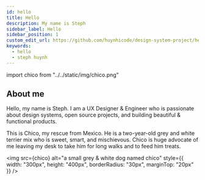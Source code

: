 ```yaml
---
id: hello
title: Hello
description: My name is Steph
sidebar_label: Hello
sidebar_position: 1
custom_edit_url: https://github.com/huynhicode/design-system-project/hello.md
keywords:
  - hello
  - steph huynh
---
```


import chico from "../../static/img/chico.png"

## About me

Hello, my name is Steph. I am a UX Designer & Engineer who is passionate about design systems, open source projects, and building beautiful & functional products.

This is Chico, my rescue from Mexico. He is a two-year-old grey and white terrier mix who is sweet, smart, and mischievous. Chico is huge advocate of me leaving my desk to take him for long walks and to feed him treats.

<img src={chico} alt="a small grey & white dog named chico" style={{ width: "300px", height: "400px", borderRadius: "30px", marginTop: "20px" }} />
